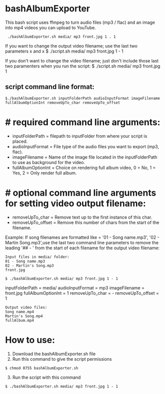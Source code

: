 # bashAlbumExporter
This bash script uses ffmpeg to turn audio files (mp3 / flac) and an image into mp4 videos you can upload to YouTube. 
```
 ./bashAlbumExporter.sh media/ mp3 front.jpg 1 . 1   
```

If you want to change the output video filename; use the last two parameters x and x
$ ./script.sh media/ mp3 front.jpg 1 - 1

If you don't want to change the video filename; just don't include those last two paramenters when you run the script: 
$ ./script.sh media/ mp3 front.jpg 1 


## script command line format:
```
$./bashAlbumExporter.sh inputFolderPath audioInputFormat imageFilename fullAlbumOptionInt removeUpTo_char removeUpTo_offset
```
# # required command line arguments:
- inputFolderPath = filepath to inputFolder from where your script is placed.
- audioInputFormat = File type of the audio files you want to export (mp3, flac).
- imageFilename = Name of the image file located in the inputFolderPath to use as background for the video.
- fullAlbumOptionInt = Choice on rendering full album video, 0 = No, 1 = Yes, 2 = Only render full album.

# # optional command line arguments for setting video output filename:
- removeUpTo_char = Remove text up to the first instance of this char.
- removeUpTo_offset = Remove this number of chars from the start of the filename.

Example: 
If song filenames are formatted like = '01 - Song name.mp3', '02 - Martin Song.mp3',use the last two command line parameters to remove the leading '## - ' from the start of each filename for the output video filename:
```
Input files in media/ folder:
01 - Song name.mp3
02 - Martin's Song.mp3
front.jpg

$ ./bashAlbumExporter.sh media/ mp3 front.jpg 1 - 1
```
inputFolderPath = media/
audioInputFormat = mp3
imageFilename = front.jpg
fullAlbumOptionInt = 1
removeUpTo_char = -
removeUpTo_offset = 1

```
Output video files:
Song name.mp4
Martin's Song.mp4
fullAlbum.mp4
```

# How to use:
1. Download the bashAlbumExporter.sh file
2. Run this command to give the script permissions
```
$ chmod 0755 bashAlbumExporter.sh
```
3. Run the script with this command
```
$ ./bashAlbumExporter.sh media/ mp3 front.jpg 1 - 1
```

